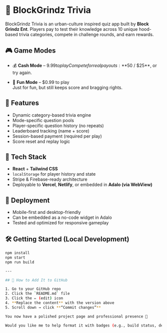 # 🧠 BlockGrindz Trivia

BlockGrindz Trivia is an urban-culture inspired quiz app built by **Block Grindz Ent**. Players pay to test their knowledge across 10 unique hood-based trivia categories, compete in challenge rounds, and earn rewards.

## 🎮 Game Modes

- 💰 **Cash Mode** – $9.99 to play  
  Compete for real payouts: **$50 / $25**, or try again.

- 🎉 **Fun Mode** – $0.99 to play  
  Just for fun, but still keeps score and bragging rights.

## 🔐 Features

- Dynamic category-based trivia engine  
- Mode-specific question pools  
- Player-specific question history (no repeats)  
- Leaderboard tracking (name + score)  
- Session-based payment (required per play)  
- Score reset and replay logic  

## 🚀 Tech Stack

- **React** + **Tailwind CSS**  
- `localStorage` for player history and state  
- Stripe & Firebase-ready architecture  
- Deployable to **Vercel**, **Netlify**, or embedded in **Adalo (via WebView)**

## 📲 Deployment

- Mobile-first and desktop-friendly  
- Can be embedded as a no-code widget in Adalo
- Tested and optimized for responsive gameplay

## 🛠️ Getting Started (Local Development)

```bash
npm install
npm start
npm run build

---

## 📌 How to Add It to GitHub

1. Go to your GitHub repo
2. Click the `README.md` file
3. Click the ✏️ (edit) icon
4. **Replace the content** with the version above
5. Scroll down → click **“Commit changes”**

You now have a polished project page and professional presence 🎉

Would you like me to help format it with badges (e.g., build status, deploy links), or add screenshots to the README?

